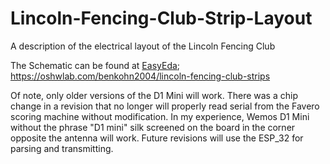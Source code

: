 # Lincoln-Fencing-Club-Strip-Layout
A description of the electrical layout of the Lincoln Fencing Club

The Schematic can be found at [EasyEda](https://oshwlab.com/benkohn2004/lincoln-fencing-club-strips); https://oshwlab.com/benkohn2004/lincoln-fencing-club-strips

Of note, only older versions of the D1 Mini will work. There was a chip change in a revision that no longer will properly read serial from the Favero scoring machine without modification. In my experience, Wemos D1 Mini without the phrase "D1 mini" silk screened on the board in the corner opposite the antenna will work. Future revisions will use the ESP_32 for parsing and transmitting.


